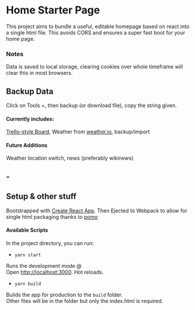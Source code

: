 # Home Starter Page

This project aims to bundle a useful, editable homepage based on react into a single html file. This avoids CORS and ensures a super fast boot for your home page.

### Notes

Data is saved to local storage, clearing cookies over whole timeframe will clear this in most browsers. 

## Backup Data

Click on Tools +, then backup (or download file), copy the string given.

#### Currently includes:

[Trello-style Board](https://github.com/rcdexta/react-trello), Weather from [weather.io](https://weatherwidget.io/), backup/import

#### Future Additions

Weather location switch, news (preferably wikinews)

## -
## Setup & other stuff

Bootstrapped with [Create React App](https://github.com/facebook/create-react-app). Then Ejected to Webpack to allow for single html packaging thanks to [pomo](https://stackoverflow.com/questions/51949719/is-there-a-way-to-build-a-react-app-in-a-single-html-file)

#### Available Scripts

In the project directory, you can run:

- `yarn start`

Runs the development mode @ <br />
Open [http://localhost:3000](http://localhost:3000). Hot reloads.

- `yarn build`

Builds the app for production to the `build` folder.<br />
Other files will be in the folder but only the index.html is required.

